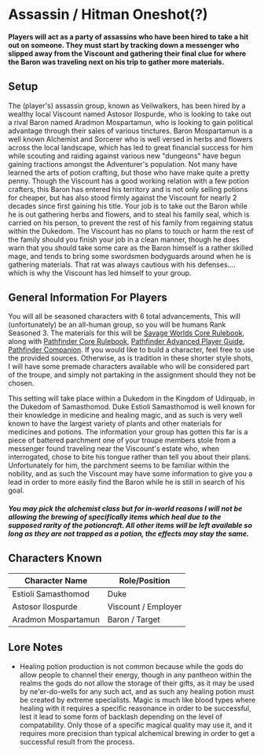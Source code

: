 # Assassin / Hitman Oneshot(?)

#### Players will act as a party of assassins who have been hired to take a hit out on someone. They must start by tracking down a messenger who slipped away from the Viscount and gathering their final clue for where the Baron was traveling next on his trip to gather more materials.

## Setup
The (player's) assassin group, known as Veilwalkers, has been hired by a wealthy local Viscount named Astosor Ilospurde, who is looking to take out a rival Baron named Aradmon Mospartamun, who is looking to gain political advantage through their sales of various tinctures. Baron Mospartamun is a well known Alchemist and Sorcerer who is well versed in herbs and flowers across the local landscape, which has led to great financial success for him while scouting and raiding against various new "dungeons" have begun gaining tractions amongst the Adventurer's population. Not many have learned the arts of potion crafting, but those who have make quite a pretty penny. Though the Viscount has a good working relation with a few potion crafters, this Baron has entered his territory and is not only selling potions for cheaper, but has also stood firmly against the Viscount for nearly 2 decades since first gaining his title. Your job is to take out the Baron while he is out gathering herbs and flowers, and to steal his family seal, which is carried on his person, to prevent the rest of his family from regaining status within the Dukedom. The Viscount has no plans to touch or harm the rest of the family should you finish your job in a clean manner, though he does warn that you should take some care as the Baron himself is a rather skilled mage, and tends to bring some swordsmen bodyguards around when he is gathering materials. That rat was always cautious with his defenses.... which is why the Viscount has led himself to your group.

## General Information For Players
You will all be seasoned characters with 6 total advancements, This will (unfortunately) be an all-human group, so you will be humans Rank Seasoned 3. The materials for this will be [Savage Worlds Core Rulebook](https://drive.google.com/file/d/18PLbw2WheFH1n9rGLae7dLc-P4muhiMc/view), along with [Pathfinder Core Rulebook](https://drive.google.com/file/d/1lVpF_FuD-n1idbxHJ0tU9g4q0znLnlaJ/view), [Pathfinder Advanced Player Guide](https://drive.google.com/file/d/1pg5DyNaXC63pvwb5oehgbRyP6IXvMGVc/view), [Pathfinder Companion](https://drive.google.com/file/d/1MPOq5ys8jhdgdgAqqMZCoYd_unEHyLhz/view). If you would like to build a character, feel free to use the provided sources. Otherwise, as is tradition in these shorter style shots, I will have some premade characters available who will be considered part of the troupe, and simply not partaking in the assignment should they not be chosen.

This setting will take place within a Dukedom in the Kingdom of Udirquab, in the Dukedom of Samasthomod. Duke Estioli Samasthomod is well known for their knowledge in medicine and healing magic, and as such is very well known to have the largest variety of plants and other materials for medicines and potions. The information your group has gotten this far is a piece of battered parchment one of your troupe members stole from a messenger found traveling near the Viscount's estate who, when interrogated, chose to bite his tongue rather than tell you about their plans. Unfortunately for him, the parchment seems to be familiar within the nobility, and as such the Viscount may have some information to give you a lead in order to more easily find the Baron while he is still in search of his goal.

##### You may pick the alchemist class but for in-world reasons I will not be allowing the brewing of specifically items which heal due to the supposed rarity of the potioncraft. All other items will be left available so long as they are not trapped as a potion, the effects may stay the same.

## Characters Known
|Character Name|Role/Position|
|-|-|
|Estioli Samasthomod|Duke|
|Astosor Ilospurde|Viscount / Employer|
|Aradmon Mospartamun|Baron / Target|

## Lore Notes
- Healing potion production is not common because while the gods do allow people to channel their energy, though in any pantheon within the realms the gods do not allow the storage of their gifts, as it may be used by ne'er-do-wells for any such act, and as such any healing potion must be created by extreme specialists. Magic is much like blood types where healing with it requires a specific reasonance in order to be successful, lest it lead to some form of backlash depending on the level of compatability. Only those of a specific magical quality may use it, and it requires more precision than typical alchemical brewing in order to get a successful result from the process.
